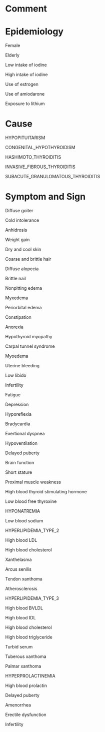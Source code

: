 # Comment

# Epidemiology

Female

Elderly

Low intake of iodine

High intake of iodine

Use of estrogen

Use of amiodarone

Exposure to lithium

# Cause

HYPOPITUITARISM

CONGENITAL_HYPOTHYROIDISM

HASHIMOTO_THYROIDITIS

INVASIVE_FIBROUS_THYROIDITIS

SUBACUTE_GRANULOMATOUS_THYROIDITIS

# Symptom and Sign

Diffuse goiter

Cold intolerance

Anhidrosis

Weight gain

Dry and cool skin

Coarse and brittle hair

Diffuse alopecia

Brittle nail

Nonpitting edema

Myxedema

Periorbital edema

Constipation

Anorexia

Hypothyroid myopathy

Carpal tunnel syndrome

Myoedema

Uterine bleeding

Low libido

Infertility

Fatigue

Depression

Hyporeflexia

Bradycardia

Exertional dyspnea

Hypoventilation

Delayed puberty

Brain function

Short stature

Proximal muscle weakness

High blood thyroid stimulating hormone

Low blood free thyroxine

HYPONATREMIA

Low blood sodium

HYPERLIPIDEMIA_TYPE_2

High blood LDL

High blood cholesterol

Xanthelasma

Arcus senilis

Tendon xanthoma

Atherosclerosis

HYPERLIPIDEMIA_TYPE_3

High blood BVLDL

High blood IDL

High blood cholesterol

High blood triglyceride

Turbid serum

Tuberous xanthoma

Palmar xanthoma

HYPERPROLACTINEMIA

High blood prolactin

Delayed puberty

Amenorrhea

Erectile dysfunction

Infertility

